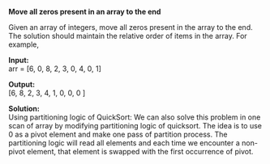 **Move all zeros present in an array to the end**

Given an array of integers, move all zeros present in the array to the end. The solution should maintain the relative order of items in the array.
For example,

**Input:**  
arr = [6, 0, 8, 2, 3, 0, 4, 0, 1]  

**Output:**  
[6, 8, 2, 3, 4, 1, 0, 0, 0 ]

**Solution:**  
Using partitioning logic of QuickSort:
We can also solve this problem in one scan of array by modifying partitioning logic of quicksort. The idea is to use 0 as a pivot element and make one pass of partition process. The partitioning logic will read all elements and each time we encounter a non-pivot element, that element is swapped with the first occurrence of pivot.